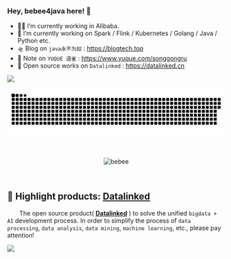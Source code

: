 ### Hey, bebee4java here!  👋

- 👨‍💻 I’m currently working in Alibaba.
- 🔭 I’m currently working on Spark / Flink / Kubernetes / Golang / Java / Python etc.
- 🛸 Blog on `java永不为奴` : https://blogtech.top
- 📝 Note on `YUQUE 语雀` : https://www.yuque.com/songgongru
- 🚀 Open source works on `Datalinked` : https://datalinked.cn

![](https://github-readme-stats.vercel.app/api?username=bebee4java&theme=dark)

![](public/imgs/github-contribution-grid-snake.svg)

<br>
<p align="center"><p align="center"> <img src="https://komarev.com/ghpvc/?username=bebee4java" alt="bebee"/> </p>  </p>
<br>

## 🎉 Highlight products: [<u>Datalinked</u>](https://github.com/datalinked/ides)

&emsp;&emsp;The open source product( [**Datalinked**](https://github.com/datalinked/ides) ) to solve the unified `bigdata + AI` development process. In order to simplify the process of `data processing`, `data analysis`, `data mining`, `machine learning`, etc., please pay attention!

![](https://raw.githubusercontent.com/bebee4java/ides/master/docs/imgs/introduce.jpg)

<!--
**bebee4java/bebee4java** is a ✨ _special_ ✨ repository because its `README.md` (this file) appears on your GitHub profile.

Here are some ideas to get you started:

- 🔭 I’m currently working on ...
- 🌱 I’m currently learning ...
- 👯 I’m looking to collaborate on ...
- 🤔 I’m looking for help with ...
- 💬 Ask me about ...
- 📫 How to reach me: ...
- 😄 Pronouns: ...
- ⚡ Fun fact: ...
-->
